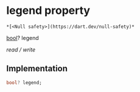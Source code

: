 


# legend property




    *[<Null safety>](https://dart.dev/null-safety)*


[bool](https://api.flutter.dev/flutter/dart-core/bool-class.html)? legend
  
_read / write_






## Implementation

```dart
bool? legend;


```







